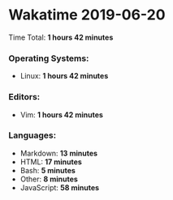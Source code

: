 # Wakatime 2019-06-20

Time Total: **1 hours 42 minutes**

### Operating Systems:
- Linux: **1 hours 42 minutes** 

### Editors:
- Vim: **1 hours 42 minutes** 

### Languages:
- Markdown: **13 minutes** 
- HTML: **17 minutes** 
- Bash: **5 minutes** 
- Other: **8 minutes** 
- JavaScript: **58 minutes** 

